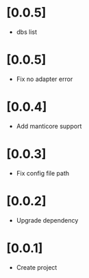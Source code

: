 # [0.0.5]

* dbs list

# [0.0.5]

* Fix no adapter error

# [0.0.4]

* Add manticore support

# [0.0.3]

* Fix config file path

# [0.0.2]

* Upgrade dependency

# [0.0.1]

* Create project